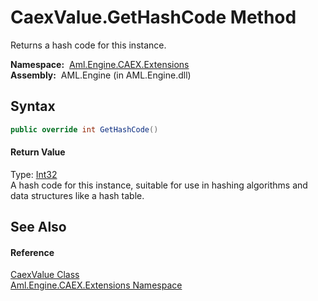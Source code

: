 CaexValue.GetHashCode Method
============================
Returns a hash code for this instance.

  **Namespace:**  [Aml.Engine.CAEX.Extensions][1]  
  **Assembly:**  AML.Engine (in AML.Engine.dll)

Syntax
------

```csharp
public override int GetHashCode()
```

#### Return Value
Type: [Int32][2]  
 A hash code for this instance, suitable for use in hashing algorithms and data structures like a hash table. 

See Also
--------

#### Reference
[CaexValue Class][3]  
[Aml.Engine.CAEX.Extensions Namespace][1]  

[1]: ../README.md
[2]: https://docs.microsoft.com/dotnet/api/system.int32
[3]: README.md
[4]: https://www.automationml.org
[5]: ../../icons/logoShade.png